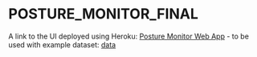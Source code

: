 # POSTURE_MONITOR_FINAL
A link to the UI deployed using Heroku: [Posture Monitor Web App](posture-monitor.herokuapp.com) - to be used with example dataset: [data](https://github.com/jan-zajac/POSTURE_MONITOR_FINAL/blob/master/data_new_copy_copy.csv)
